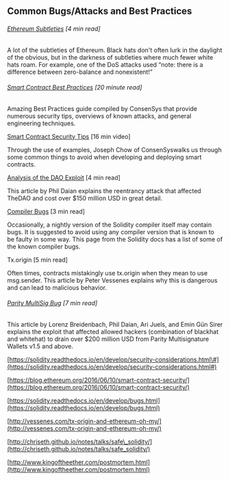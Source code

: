 ## Common Bugs/Attacks and Best Practices

###### [Ethereum Subtleties](https://github.com/ethereum/wiki/wiki/subtleties) \[4 min read\]

A lot of the subtleties of Ethereum. Black hats don't often lurk in the daylight of the obvious, but in the darkness of subtleties where much fewer white hats roam. For example, one of the DoS attacks used “note: there is a difference between zero-balance and nonexistent!”

###### [Smart Contract Best Practices](https://github.com/ConsenSys/smart-contract-best-practices) \[20 minute read\]

Amazing Best Practices guide compiled by ConsenSys that provide numerous security tips, overviews of known attacks, and general engineering techniques.

[Smart Contract Security Tips](https://www.youtube.com/watch?v=_pqDAMRwkzY) \[16 min video\]

Through the use of examples, Joseph Chow of ConsenSyswalks us through some common things to avoid when developing and deploying smart contracts.

[Analysis of the DAO Exploit](http://hackingdistributed.com/2016/06/18/analysis-of-the-dao-exploit/) \[4 min read\]

This article by Phil Daian explains the reentrancy attack that affected TheDAO and cost over $150 million USD in great detail.

[Compiler Bugs](https://solidity.readthedocs.io/en/develop/bugs.html) \[3 min read\]

Occasionally, a nightly version of the Solidity compiler itself may contain bugs. It is suggested to avoid using any compiler version that is known to be faulty in some way.  This page from the Solidity docs has a list of some of the known compiler bugs.

Tx.origin \[5 min read\]

Often times, contracts mistakingly use tx.origin when they mean to use msg.sender.  This article by Peter Vessenes explains why this is dangerous and can lead to malicious behavior.

###### [Parity MultiSig Bug](http://hackingdistributed.com/2017/07/22/deep-dive-parity-bug/) \[7 min read\]

This article by Lorenz Breidenbach, Phil Daian, Ari Juels, and Emin Gün Sirer explains the exploit that affected allowed hackers \(combination of blackhat and whitehat\) to drain over $200 million USD from Parity Multisignature Wallets v1.5 and above.

[https://solidity.readthedocs.io/en/develop/security-considerations.html\#](https://solidity.readthedocs.io/en/develop/security-considerations.html#)

[https://blog.ethereum.org/2016/06/10/smart-contract-security/](https://blog.ethereum.org/2016/06/10/smart-contract-security/)

[https://solidity.readthedocs.io/en/develop/bugs.html](https://solidity.readthedocs.io/en/develop/bugs.html)

[http://vessenes.com/tx-origin-and-ethereum-oh-my/](http://vessenes.com/tx-origin-and-ethereum-oh-my/)

[http://chriseth.github.io/notes/talks/safe\_solidity/](http://chriseth.github.io/notes/talks/safe_solidity/)

[http://www.kingoftheether.com/postmortem.html](http://www.kingoftheether.com/postmortem.html)

